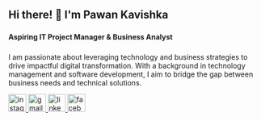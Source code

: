 <h2 align="left">Hi there! 👋 I'm Pawan Kavishka</h2>

###

<h4 align="left">Aspiring IT Project Manager & Business Analyst</h4>

###

<p align="left">I am passionate about leveraging technology and business strategies to drive impactful digital transformation. With a background in technology management and software development, I aim to bridge the gap between business needs and technical solutions.</p>





<div align="left">
  <a href="https://www.instagram.com/pawan.kavishka/" target="_blank">
    <img src="https://img.shields.io/static/v1?message=Instagram&logo=instagram&label=&color=E4405F&logoColor=white&labelColor=&style=for-the-badge" height="35" alt="instagram logo"  />
  </a>
  <a href="pawankavishka2003@gmail.com" target="_blank">
    <img src="https://img.shields.io/static/v1?message=Gmail&logo=gmail&label=&color=D14836&logoColor=white&labelColor=&style=for-the-badge" height="35" alt="gmail logo"  />
  </a>
  <a href="https://www.linkedin.com/in/pawan-kavishka-33a8b2225/" target="_blank">
    <img src="https://img.shields.io/static/v1?message=LinkedIn&logo=linkedin&label=&color=0077B5&logoColor=white&labelColor=&style=for-the-badge" height="35" alt="linkedin logo"  />
  </a>
  <a href="https://www.facebook.com/PawanKavishka" target="_blank">
    <img src="https://img.shields.io/static/v1?message=Facebook&logo=facebook&label=&color=1877F2&logoColor=white&labelColor=&style=for-the-badge" height="35" alt="facebook logo"  />
  </a>
</div>


